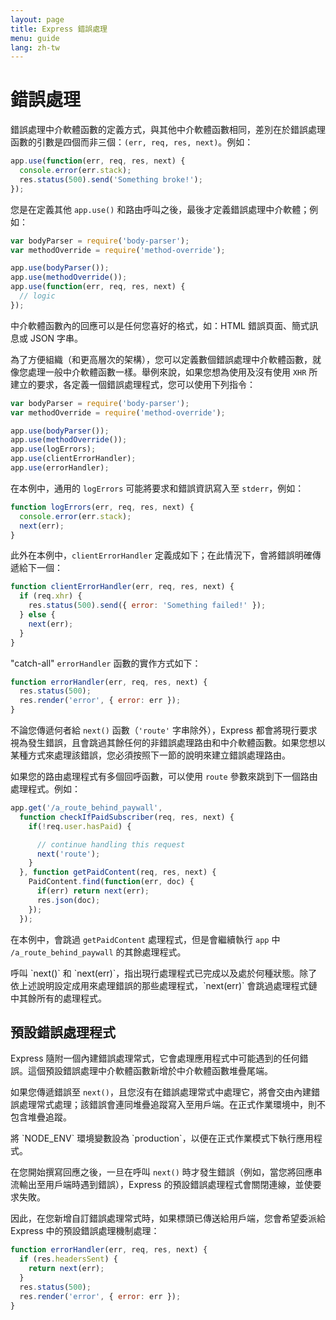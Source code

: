 ```yaml
---
layout: page
title: Express 錯誤處理
menu: guide
lang: zh-tw
---
```


# 錯誤處理

錯誤處理中介軟體函數的定義方式，與其他中介軟體函數相同，差別在於錯誤處理函數的引數是四個而非三個：`(err, req, res, next)`。例如：


```js
app.use(function(err, req, res, next) {
  console.error(err.stack);
  res.status(500).send('Something broke!');
});
```

您是在定義其他 `app.use()` 和路由呼叫之後，最後才定義錯誤處理中介軟體；例如：

```js
var bodyParser = require('body-parser');
var methodOverride = require('method-override');

app.use(bodyParser());
app.use(methodOverride());
app.use(function(err, req, res, next) {
  // logic
});
```

中介軟體函數內的回應可以是任何您喜好的格式，如：HTML 錯誤頁面、簡式訊息或 JSON 字串。

為了方便組織（和更高層次的架構），您可以定義數個錯誤處理中介軟體函數，就像您處理一般中介軟體函數一樣。舉例來說，如果您想為使用及沒有使用 `XHR` 所建立的要求，各定義一個錯誤處理程式，您可以使用下列指令：

```js
var bodyParser = require('body-parser');
var methodOverride = require('method-override');

app.use(bodyParser());
app.use(methodOverride());
app.use(logErrors);
app.use(clientErrorHandler);
app.use(errorHandler);
```

在本例中，通用的 `logErrors` 可能將要求和錯誤資訊寫入至 `stderr`，例如：

```js
function logErrors(err, req, res, next) {
  console.error(err.stack);
  next(err);
}
```

此外在本例中，`clientErrorHandler` 定義成如下；在此情況下，會將錯誤明確傳遞給下一個：

```js
function clientErrorHandler(err, req, res, next) {
  if (req.xhr) {
    res.status(500).send({ error: 'Something failed!' });
  } else {
    next(err);
  }
}
```

"catch-all" `errorHandler` 函數的實作方式如下：

```js
function errorHandler(err, req, res, next) {
  res.status(500);
  res.render('error', { error: err });
}
```

不論您傳遞何者給 `next()` 函數（`'route'` 字串除外），Express 都會將現行要求視為發生錯誤，且會跳過其餘任何的非錯誤處理路由和中介軟體函數。如果您想以某種方式來處理該錯誤，您必須按照下一節的說明來建立錯誤處理路由。

如果您的路由處理程式有多個回呼函數，可以使用 `route` 參數來跳到下一個路由處理程式。例如：


```js
app.get('/a_route_behind_paywall',
  function checkIfPaidSubscriber(req, res, next) {
    if(!req.user.hasPaid) {

      // continue handling this request
      next('route');
    }
  }, function getPaidContent(req, res, next) {
    PaidContent.find(function(err, doc) {
      if(err) return next(err);
      res.json(doc);
    });
  });
```

在本例中，會跳過 `getPaidContent` 處理程式，但是會繼續執行 `app` 中 `/a_route_behind_paywall` 的其餘處理程式。

<div class="doc-box doc-info" markdown="1">
呼叫 `next()` 和 `next(err)`，指出現行處理程式已完成以及處於何種狀態。除了依上述說明設定成用來處理錯誤的那些處理程式，`next(err)` 會跳過處理程式鏈中其餘所有的處理程式。</div>

## 預設錯誤處理程式

Express 隨附一個內建錯誤處理常式，它會處理應用程式中可能遇到的任何錯誤。這個預設錯誤處理中介軟體函數新增於中介軟體函數堆疊尾端。

如果您傳遞錯誤至 `next()`，且您沒有在錯誤處理常式中處理它，將會交由內建錯誤處理常式處理；該錯誤會連同堆疊追蹤寫入至用戶端。在正式作業環境中，則不包含堆疊追蹤。

<div class="doc-box doc-info" markdown="1">
將 `NODE_ENV` 環境變數設為 `production`，以便在正式作業模式下執行應用程式。
</div>

在您開始撰寫回應之後，一旦在呼叫 `next()` 時才發生錯誤（例如，當您將回應串流輸出至用戶端時遇到錯誤），Express 的預設錯誤處理程式會關閉連線，並使要求失敗。

因此，在您新增自訂錯誤處理常式時，如果標頭已傳送給用戶端，您會希望委派給 Express 中的預設錯誤處理機制處理：

```js
function errorHandler(err, req, res, next) {
  if (res.headersSent) {
    return next(err);
  }
  res.status(500);
  res.render('error', { error: err });
}
```

